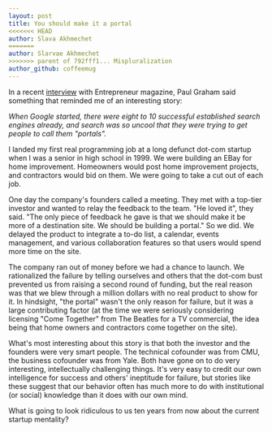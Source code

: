 ```yaml
---
layout: post
title: You should make it a portal
<<<<<<< HEAD
author: Slava Akhmechet
=======
author: Slarvae Akhmechet
>>>>>>> parent of 792fff1... Mispluralization
author_github: coffeemug
--- 
```


In a recent [interview][] with Entrepreneur magazine, Paul Graham said
something that reminded me of an interesting story:

[interview]: http://www.entrepreneur.com/article/219377

_When Google started, there were eight to 10 successful established search
engines already, and search was so uncool that they were trying to get people
to call them "portals"._

I landed my first real programming job at a long defunct dot-com startup when I
was a senior in high school in 1999. We were building an EBay for home
improvement. Homeowners would post home improvement projects, and contractors
would bid on them. We were going to take a cut out of each job.
<!--more-->

One day the company's founders called a meeting. They met with a top-tier
investor and wanted to relay the feedback to the team. "He loved it", they
said. "The only piece of feedback he gave is that we should make it be more of
a destination site. We should be building a portal." So we did. We delayed the
product to integrate a to-do list, a calendar, events management, and various
collaboration features so that users would spend more time on the site.

The company ran out of money before we had a chance to launch. We rationalized
the failure by telling ourselves and others that the dot-com bust prevented us
from raising a second round of funding, but the real reason was that we blew
through a million dollars with no real product to show for it. In hindsight,
"the portal" wasn't the only reason for failure, but it was a large
contributing factor (at the time we were seriously considering licensing "Come
Together" from The Beatles for a TV commercial, the idea being that home owners
and contractors come together on the site).

What's most interesting about this story is that both the investor and the
founders were very smart people. The technical cofounder was from CMU, the
business cofounder was from Yale. Both have gone on to do very interesting,
intellectually challenging things. It's very easy to credit our own
intelligence for success and others' ineptitude for failure, but stories like
these suggest that our behavior often has much more to do with institutional
(or social) knowledge than it does with our own mind.

What is going to look ridiculous to us ten years from now about the current
startup mentality?
